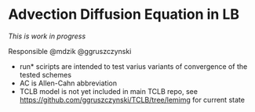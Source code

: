 # Advection Diffusion Equation in LB

_This is work in progress_

Responsible
@mdzik
@ggruszczynski


- run* sciripts are intended to test varius variants of convergence of the tested schemes
- AC is Allen-Cahn abbreviation
- TCLB model is not yet included in main TCLB repo, see https://github.com/ggruszczynski/TCLB/tree/lemimg  for current state
